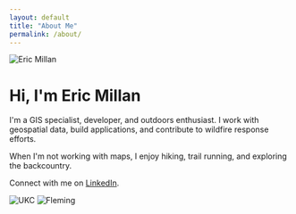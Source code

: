 ```yaml
---
layout: default
title: "About Me"
permalink: /about/
---
```


<div class="about-container">
    <div class="profile-pic">
        <img src="{{ '/assets/project_images/profile.png' | relative_url }}" alt="Eric Millan">
    </div>
    <div class="about-text">
        <h1>Hi, I'm Eric Millan</h1>
        <p>
            I'm a GIS specialist, developer, and outdoors enthusiast. I work with geospatial data, build applications, and contribute to wildfire response efforts. 
        </p>
        <p>
            When I'm not working with maps, I enjoy hiking, trail running, and exploring the backcountry.
        </p>
        <p>
            Connect with me on <a href="https://www.linkedin.com/in/ericmillan/" target="_blank">LinkedIn</a>.
        </p>
        <div class="academic-logos">
            <img src="{{ '/assets/UKC_Horiz_Colour_BlueText_RGB.png' | relative_url }}" alt="UKC">
            <img src="{{ '/assets/FLEMING_Horiz_Colour_RGB.png' | relative_url }}" alt="Fleming">
        </div>
    </div>
</div>
